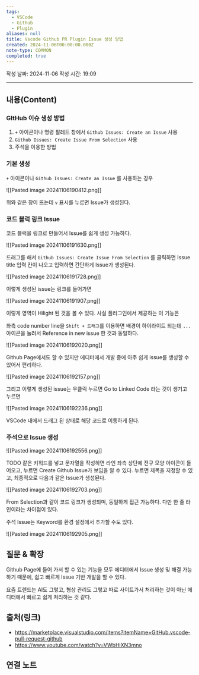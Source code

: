 ```yaml
---
tags:
  - VSCode
  - Github
  - Plugin
aliases: null
title: Vscode Github PR Plugin Issue 생성 방법
created: 2024-11-06T00:00:00.000Z
note-type: COMMON
completed: true
---
```

작성 날짜: 2024-11-06
작성 시간: 19:09


----
## 내용(Content)

### GItHub 이슈 생성 방법

1. `+` 아이콘이나 명령 팔레트 창에서 `Github Issues: Create an Issue` 사용
2. `Github Issues: Create Issue From Selection` 사용
3. 주석을 이용한 방법

### 기본 생성

`+` 아이콘이나 `Github Issues: Create an Issue` 를 사용하는 경우

![[Pasted image 20241106190412.png]]

위와 같은 창이 뜨는데 `v` 표시를 누르면 Issue가 생성된다.

### 코드 블럭 링크 Issue

코드 블럭을 링크로 만들어서 Issue를 쉽게 생성 가능하다.

![[Pasted image 20241106191630.png]]

드래그를 해서 `Github Issues: Create Issue From Selection` 를 클릭하면 Issue title 입력 칸이 나오고 입력하면 간단하게 Issue가 생성된다.

![[Pasted image 20241106191728.png]]

이렇게 생성된 issue는 링크를 들어가면

![[Pasted image 20241106191907.png]]

이렇게 영역이 Hilight 된 것을 볼 수 있다. 사실 플러그인에서 제공하는 이 기능은

좌측 code number line을 `Shift + 드래그`를 이용하면 배경이 하이라이트 되는데 `...` 아이콘을 눌러서 Reference in new issue 한 것과 동일하다.

![[Pasted image 20241106192020.png]]

Github Page에서도 할 수 있지만 에디터에서 개발 중에 아주 쉽게 issue를 생성할 수 있어서 편리하다.


![[Pasted image 20241106192157.png]]

그리고 이렇게 생성된 issue는 우클릭 누르면 Go to Linked Code 라는 것이 생기고 누르면

![[Pasted image 20241106192236.png]]

VSCode 내에서 드래그 된 상태로 해당 코드로 이동하게 된다.

### 주석으로 Issue 생성

![[Pasted image 20241106192556.png]]

TODO 같은 키워드를 넣고 문자열을 작성하면 라인 좌측 상단에 전구 모양 아이콘이 들어오고, 누르면 Create Github Issue가 보임을 알 수 있다. 누르면 제목을 지정할 수 있고, 최종적으로 다음과 같은 Issue가 생성된다.

![[Pasted image 20241106192703.png]]

From Selection과 같이 코드 링크가 생성되며, 동일하게 접근 가능하다. 다만 한 줄 라인이라는 차이점이 있다.

주석 Issue는 Keyword를 환경 설정에서 추가할 수도 있다.

![[Pasted image 20241106192905.png]]

## 질문 & 확장

Github Page에 들어 가서 할 수 있는 기능을 모두 에디터에서 Issue 생성 및 해결 가능하기 때문에, 쉽고 빠르게 Issue 기반 개발을 할 수 있다.

요즘 트렌드는 AI도 그렇고, 형상 관리도 그렇고 따로 사이트가서 처리하는 것이 아닌 에디터에서 빠르고 쉽게 처리하는 것 같다.

## 출처(링크)

- https://marketplace.visualstudio.com/items?itemName=GitHub.vscode-pull-request-github
- https://www.youtube.com/watch?v=VWbHiXN3mno

## 연결 노트











